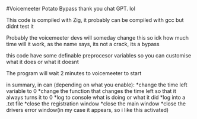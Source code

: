 #Voicemeeter Potato Bypass
thank you chat GPT. lol

This code is compiled with Zig, it probably can be compiled with gcc but didnt test it

Probably the voicemeeter devs will someday change this so idk how much time will it work, as the name says, its not a crack, its a bypass

this code have some definable preprocesor variables so you can customise what it does or what it doesnt

The program will wait 2 minutes to voicemeeter to start

in summary, in can (depending on what you enable):
  *change the time left variable to 0
  *change the function that changes the time left so that it always turns it to 0
  *log to console what is doing or what it did
  *log into a .txt file
  *close the registration window
  *close the main window
  *close the drivers error window(in my case it appears, so i like this activated)